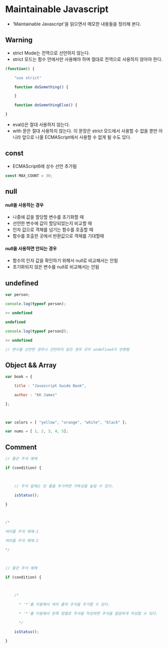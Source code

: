 # Maintainable Javascript

* 'Maintainable Javascript'을 읽으면서 메모한 내용들을 정리해 본다.



## Warning

* strict Mode는 전역으로 선언하지 않는다.
* strict 모드는 함수 안에서만 사용해야 하며 절대로 전역으로 사용하지 않아야 한다.

```javascript
(function() {

    "use strict"

    function doSomething() {

    }

    function doSomethingElse() {

}
```

* eval()은 절대 사용하지 않는다.
* with 문은 절대 사용하지 않는다. 이 문장은 strict 모드에서 사용할 수 없을 뿐만 아니라 앞으로 나올 ECMAScript에서 사용할 수 없게 될 수도 있다.



## const

* ECMAScript6에 상수 선언 추가됨

```javascript
const MAX_COUNT = 30;
```



## null

####  null을 사용하는 경우

* 나중에 값을 할당할 변수를 초기화할 때
* 선언한 변수에 값이 할당되었는지 비교할 때
* 인자 값으로 객체를 넘기는 함수를 호출할 때
* 함수를 호출한 곳에서 반환값으로 객체를 기대할때

#### null을 사용하면 안되는 경우

* 함수의 인자 값을 확인하기 위해서 null로 비교해서는 안됨
* 초기화되지 않은 변수를 null로 비교해서는 안됨



## undefined

```javascript
var person;

console.log(typeof person);

>> undefined

undefined

console.log(typeof person2);

>> undefined

// 변수를 선언한 경우나 선언하지 않은 경우 모두 undefined가 반환됨
```



## Object && Array

```javascript
var book = {

    title : "Javascript Guide Book",

    author : "KK James"

};

​

var colors = [ "yellow", "orange", "white", "black" ];

var nums = [ 1, 2, 3, 4, 5];
```



## Comment

```javascript
// 좋은 주석 예제

if (condition) {

    

    // 주석 앞에는 빈 줄을 추가하면 가독성을 높일 수 있다.

    isStatus();

}

​

/* 

여러줄 주석 예제-1

여러줄 주석 예제-2

*/

​

// 좋은 주석 예제

if (condition) {

    

    /*

      * '*'를 이용해서 여러 줄의 주석을 추가할 수 있다.

      * '*'를 이용해서 왼쪽 정렬로 주석을 작성하면 주석을 깔끔하게 작성할 수 있다.

      */

    isStatus();

} 
```

